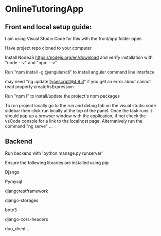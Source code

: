 # OnlineTutoringApp



## Front end local setup guide:
I am using Visual Studio Code for this with the front/app folder open

Have project repo cloned to your computer

Install NodeJS https://nodejs.org/en/download
and verify installation with "node --v" and "npm --v"

Run "npm install -g @angular/cli" to install angular command line interface

may need "ng update typescript@4.9.3" if you get an error about cannot read property createAsExpression

Run "npm i" to install/update the project's npm packages

To run project locally go to the run and debug tab on the visual studio code sidebar then click run locally at the top of the panel. Once the task runs it should pop up a browser window with the application, if not check the vsCode console for a link to the localhost page. Alternatively run the command "ng serve" 
...


## Backend

Run backend with 'python manage.py runserver'


Ensure the following libraries are installed using pip:

Django

Pymysql

djangorestframework

django-storages

boto3

django-cors-headers

duo_client
...
